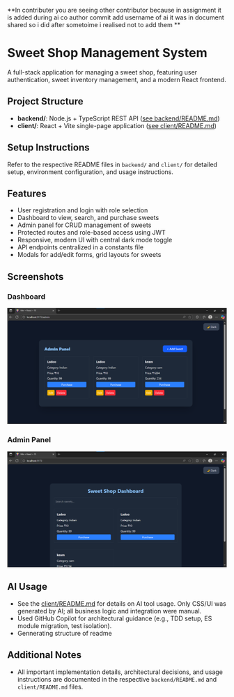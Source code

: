 **In contributer you are seeing other contributor because in assignment it is added during ai co author commit add username of ai it was in document shared so i did after sometoime i realised not to add them  **
# Sweet Shop Management System

A full-stack application for managing a sweet shop, featuring user authentication, sweet inventory management, and a modern React frontend.

## Project Structure
- **backend/**: Node.js + TypeScript REST API ([see backend/README.md](./backend/README.md))
- **client/**: React + Vite single-page application ([see client/README.md](./client/README.md))

## Setup Instructions
Refer to the respective README files in `backend/` and `client/` for detailed setup, environment configuration, and usage instructions.

## Features
- User registration and login with role selection
- Dashboard to view, search, and purchase sweets
- Admin panel for CRUD management of sweets
- Protected routes and role-based access using JWT
- Responsive, modern UI with central dark mode toggle
- API endpoints centralized in a constants file
- Modals for add/edit forms, grid layouts for sweets


## Screenshots

### Dashboard
![Dashboard](./ss/image.png)

### Admin Panel
![Admin Panel](./ss/ss1.png)

## AI Usage
- See the [client/README.md](./client/README.md) for details on AI tool usage. Only CSS/UI was generated by AI; all business logic and integration were manual.
- Used GitHub Copilot for architectural guidance (e.g., TDD setup, ES module migration, test isolation).
- Gennerating structure of readme


## Additional Notes
- All important implementation details, architectural decisions, and usage instructions are documented in the respective `backend/README.md` and `client/README.md` files.

